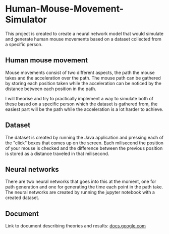 # Human-Mouse-Movement-Simulator
This project is created to create a neural network model that would simulate and generate human mouse movements based on a dataset collected from a specific person.

## Human mouse movement
Mouse movements consist of two different aspects, the path the mouse takes and the acceleration over the path. The mouse path can be gathered by storing each position taken while the acceleration can be noticed by the distance between each position in the path.

I will theorise and try to practically implement a way to simulate both of these based on a specific person which the dataset is gathered from, the easiest part will be the path while the acceleration is a lot harder to achieve.

## Dataset
The dataset is created by running the Java application and pressing each of the "click" boxes that comes up on the screen. Each milisecond the position of your mouse is checked and the difference between the previous position is stored as a distance traveled in that milisecond.

## Neural networks
There are two neural networks that goes into this at the moment, one for path generation and one for generating the time each point in the path take.
The neural networks are created by running the jupyter notebook with a created dataset.

## Document
Link to document describing theories and results: [docs.google.com](https://docs.google.com/document/d/1FiiKzwvPjTERbfHkADIo1G-xgsjJFBhWM6y8lTEdo_4/edit?usp=sharing)
